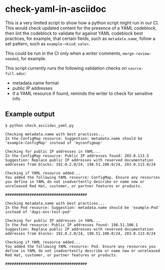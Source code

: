 # check-yaml-in-asciidoc
This is a very limited script to show how a python script might run in our CI. This would check updated content for the presence of a YAML codeblock, then lint the codeblock to validate for against YAML codeblock best practices, for example, that certain fields, such as `metadata.name`, follow a set pattern, such as `example-<kind_vale>`. 

This could be run in the CI only when a writer comments, `merge-review-needed`, for example.

This script currently runs the following validation checks on `source-full.adoc`:
* metadata.name format
* public IP addresses
* if a YAML resource if found, reminds the writer to check for sensitive info

## Example output
```
$ python check_asciidoc_yaml.py 

Checking metadata.name with best practices...
In the ConfigMap resource: Suggestion: metadata.name should be 'example-ConfigMap' instead of 'myconfigmap'

Checking for public IP addresses in YAML...
In the ConfigMap resource: Public IP addresses found: 203.0.113.5
Suggestion: Replace public IP addresses with reserved documentation addresses from blocks: 192.0.2.0/24, 198.51.100.0/24, 203.0.113.0/24

Checking if YAML resource added...
You added the following YAML resource: ConfigMap. Ensure any resources you define in YAML do not inadvertently describe or name new or unreleased Red Hat, customer, or partner features or products.

#####################################

Checking metadata.name with best practices...
In the Pod resource: Suggestion: metadata.name should be 'example-Pod' instead of 'dapi-env-test-pod'

Checking for public IP addresses in YAML...
In the Pod resource: Public IP addresses found: 198.51.100.1
Suggestion: Replace public IP addresses with reserved documentation addresses from blocks: 192.0.2.0/24, 198.51.100.0/24, 203.0.113.0/24

Checking if YAML resource added...
You added the following YAML resource: Pod. Ensure any resources you define in YAML do not inadvertently describe or name new or unreleased Red Hat, customer, or partner features or products.

#####################################
```
